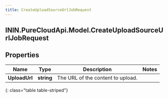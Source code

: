 ```yaml
---
title: CreateUploadSourceUrlJobRequest
---
```

## ININ.PureCloudApi.Model.CreateUploadSourceUrlJobRequest

## Properties

|Name | Type | Description | Notes|
|------------ | ------------- | ------------- | -------------|
| **UploadUrl** | **string** | The URL of the content to upload. | |
{: class="table table-striped"}


